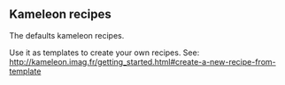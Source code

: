Kameleon recipes
----------------

The defaults kameleon recipes. 

Use it as templates to create your own recipes. See:
http://kameleon.imag.fr/getting_started.html#create-a-new-recipe-from-template
